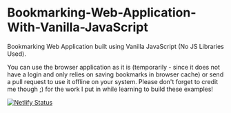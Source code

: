 # Bookmarking-Web-Application-With-Vanilla-JavaScript
Bookmarking Web Application built using Vanilla JavaScript (No JS Libraries Used).

You can use the browser application as it is (temporarily - since it does not have a login and only relies on saving bookmarks in browser cache) or send a pull request to use it offline on your system.
Please don't forget to credit me though ;) for the work I put in while learning to build these examples!

[![Netlify Status](https://api.netlify.com/api/v1/badges/91968e89-013e-4e37-a892-e0b540e37d47/deploy-status)](https://app.netlify.com/sites/vanilla-js-bookmarker/deploys)
